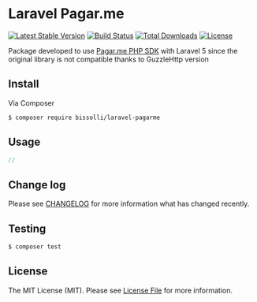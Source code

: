 # Laravel Pagar.me

[![Latest Stable Version](https://poser.pugx.org/bissolli/laravel-pagarme/v/stable)](https://packagist.org/packages/bissolli/laravel-pagarme)
[![Build Status](https://travis-ci.org/bissolli/laravel-pagarme.svg?branch=master)](https://travis-ci.org/bissolli/laravel-pagarme)
[![Total Downloads](https://poser.pugx.org/bissolli/laravel-pagarme/downloads)](https://packagist.org/packages/bissolli/laravel-pagarme)
[![License](https://poser.pugx.org/bissolli/laravel-pagarme/license)](https://packagist.org/packages/bissolli/laravel-pagarme)

Package developed to use [Pagar.me PHP SDK](https://github.com/pagarme/pagarme-php) with Laravel 5 since the original library is not compatible thanks to GuzzleHttp version 

## Install

Via Composer

``` bash
$ composer require bissolli/laravel-pagarme
```

## Usage

``` php
//
```

## Change log

Please see [CHANGELOG](CHANGELOG.md) for more information what has changed recently.

## Testing

``` bash
$ composer test
```

## License

The MIT License (MIT). Please see [License File](LICENSE.md) for more information.
